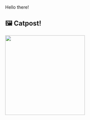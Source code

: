Hello there!



## 🖼️ Catpost!

<sub>
    <img src="https://cdn2.thecatapi.com/images/d7q.jpg" height="256">
</sub>


